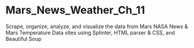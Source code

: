 # Mars_News_Weather_Ch_11
Scrape, organize, analyze, and visualize the data from Mars NASA News &amp; Mars Temperature Data sites using Splinter, HTML parser &amp; CSS, and Beautiful Soup
